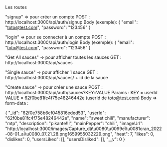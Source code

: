 Les routes

"signup" => pour créer un compte
POST : http://localhost:3000/api/auth/signup
Body (exemple):
{
"email": "toto@test.com",
"password": "123456"
}

"login" => pour se connecter à un compte
POST : http://localhost:3000/api/auth/login
Body (exemple):
{
"email": "toto@test.com",
"password": "123456"
}

"Get All sauces" => pour afficher toutes les sauces
GET : http://localhost:3000/api/sauces

"Single sauce" => pour afficher 1 sauce
GET : http://localhost:3000/api/sauces/ + id de la sauce

"Create sauce" => pour créer une sauce
POST : http://localhost:3000/api/auth/sauces?KEY=VALUE
Params :
KEY = userId
VALUE = 62f0be81fc4f75e48246442e (userId de toto@test.com)
Body => form-data :

{
"\_id": "62f0e758b6cf045816eded53",
"userId": "62f0be81fc4f75e48246442e",
"name": "sweet chili",
"manufacturer": "mtp",
"description": "pikante!!!",
"mainPepper": "chili",
"imageUrl": "http://localhost:3000/images/Capture_dâ\u0080\u0099eÌ\u0081cran_2022-08-01_aÌ\u0080_07.21.28.png1659955032229.png",
"heat": 7,
"likes": 0,
"dislikes": 0,
"usersLiked": [],
"usersDisliked": [],
"\_\_v": 0
}

